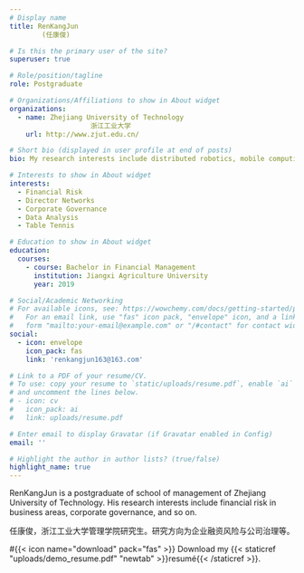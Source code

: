 ```yaml
---
# Display name
title: RenKangJun 
		(任康俊)

# Is this the primary user of the site?
superuser: true

# Role/position/tagline
role: Postgraduate

# Organizations/Affiliations to show in About widget
organizations:
  - name: Zhejiang University of Technology 
					浙江工业大学
    url: http://www.zjut.edu.cn/

# Short bio (displayed in user profile at end of posts)
bio: My research interests include distributed robotics, mobile computing and programmable matter.

# Interests to show in About widget
interests:
  - Financial Risk
  - Director Networks
  - Corporate Governance
  - Data Analysis
  - Table Tennis

# Education to show in About widget
education:
  courses:
    - course: Bachelor in Financial Management
      institution: Jiangxi Agriculture University
      year: 2019

# Social/Academic Networking
# For available icons, see: https://wowchemy.com/docs/getting-started/page-builder/#icons
#   For an email link, use "fas" icon pack, "envelope" icon, and a link in the
#   form "mailto:your-email@example.com" or "/#contact" for contact widget.
social:
  - icon: envelope
    icon_pack: fas
    link: 'renkangjun163@163.com'

# Link to a PDF of your resume/CV.
# To use: copy your resume to `static/uploads/resume.pdf`, enable `ai` icons in `params.toml`,
# and uncomment the lines below.
# - icon: cv
#   icon_pack: ai
#   link: uploads/resume.pdf

# Enter email to display Gravatar (if Gravatar enabled in Config)
email: ''

# Highlight the author in author lists? (true/false)
highlight_name: true
---
```


RenKangJun is a postgraduate of school of management of Zhejiang University of Technology. His research interests include financial risk in business areas, corporate governance, and so on.

任康俊，浙江工业大学管理学院研究生。研究方向为企业融资风险与公司治理等。

#{{< icon name="download" pack="fas" >}} Download my {{< staticref "uploads/demo_resume.pdf" "newtab" >}}resumé{{< /staticref >}}.